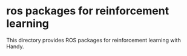 # ros packages for reinforcement learning

This directory provides ROS packages for reinforcement learning with Handy.

